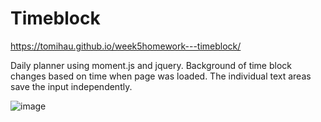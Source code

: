# Timeblock
https://tomihau.github.io/week5homework---timeblock/

Daily planner using moment.js and jquery. Background of time block changes based on time when page was loaded. The individual text areas save the input independently.

![image](https://user-images.githubusercontent.com/88224502/134318279-aa4b2d9f-2c2e-4256-9dca-f837aada329e.png)
